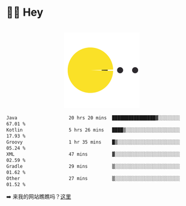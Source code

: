 
# 👋🏻 Hey
<div align="center">
	<br>
	<img src="https://raw.githubusercontent.com/Aniket965/Aniket965/master/pacman.svg?sanitize=true" width="200" height="200">
	<br>
</div>

<!--START_SECTION:waka-->

```text
Java                   20 hrs 20 mins  ████████████████▓░░░░░░░░   67.01 %
Kotlin                 5 hrs 26 mins   ████▒░░░░░░░░░░░░░░░░░░░░   17.93 %
Groovy                 1 hr 35 mins    █▒░░░░░░░░░░░░░░░░░░░░░░░   05.24 %
XML                    47 mins         ▓░░░░░░░░░░░░░░░░░░░░░░░░   02.59 %
Gradle                 29 mins         ▒░░░░░░░░░░░░░░░░░░░░░░░░   01.62 %
Other                  27 mins         ▒░░░░░░░░░░░░░░░░░░░░░░░░   01.52 %
```

<!--END_SECTION:waka-->

 ➡️  来我的网站瞧瞧吗？[这里](https://www.shaolongfei.com)
